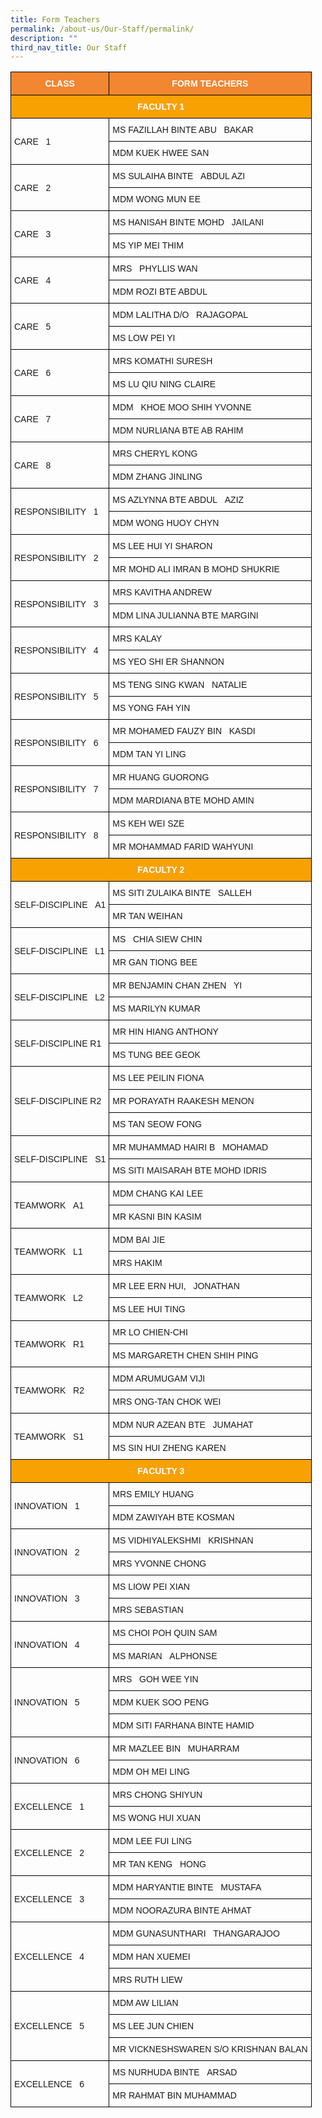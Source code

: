 ```yaml
---
title: Form Teachers
permalink: /about-us/Our-Staff/permalink/
description: ""
third_nav_title: Our Staff
---
```

<style type="text/css">
.tg  {border-collapse:collapse;border-spacing:0;}
.tg td{border-color:black;border-style:solid;border-width:1px;font-family:Arial, sans-serif;font-size:14px;
  overflow:hidden;padding:10px 5px;word-break:normal;}
.tg th{border-color:black;border-style:solid;border-width:1px;font-family:Arial, sans-serif;font-size:14px;
  font-weight:normal;overflow:hidden;padding:10px 5px;word-break:normal;}
.tg .tg-cly1{text-align:left;vertical-align:middle}
.tg .tg-u3kn{background-color:#f38630;color:#ffffff;font-weight:bold;text-align:center;vertical-align:middle}
.tg .tg-b7il{background-color:#f8a102;color:#ffffff;font-weight:bold;text-align:center;vertical-align:middle}
</style>
<table class="tg">
<thead>
  <tr>
    <th class="tg-u3kn">CLASS</th>
    <th class="tg-u3kn">FORM TEACHERS</th>
  </tr>
</thead>
<tbody>
  <tr>
    <td class="tg-b7il" colspan="2">FACULTY 1</td>
  </tr>
  <tr>
    <td class="tg-cly1" rowspan="2">CARE&nbsp;&nbsp;&nbsp;1</td>
    <td class="tg-cly1">MS FAZILLAH BINTE ABU&nbsp;&nbsp;&nbsp;BAKAR</td>
  </tr>
  <tr>
    <td class="tg-cly1">MDM KUEK HWEE SAN</td>
  </tr>
  <tr>
    <td class="tg-cly1" rowspan="2">CARE&nbsp;&nbsp;&nbsp;2</td>
    <td class="tg-cly1">MS SULAIHA BINTE&nbsp;&nbsp;&nbsp;ABDUL AZI</td>
  </tr>
  <tr>
    <td class="tg-cly1">MDM WONG MUN EE</td>
  </tr>
  <tr>
    <td class="tg-cly1" rowspan="2">CARE&nbsp;&nbsp;&nbsp;3</td>
    <td class="tg-cly1">MS HANISAH BINTE MOHD&nbsp;&nbsp;&nbsp;JAILANI</td>
  </tr>
  <tr>
    <td class="tg-cly1">MS YIP MEI THIM</td>
  </tr>
  <tr>
    <td class="tg-cly1" rowspan="2">CARE&nbsp;&nbsp;&nbsp;4</td>
    <td class="tg-cly1">MRS&nbsp;&nbsp;&nbsp;PHYLLIS WAN</td>
  </tr>
  <tr>
    <td class="tg-cly1">MDM ROZI BTE ABDUL</td>
  </tr>
  <tr>
    <td class="tg-cly1" rowspan="2">CARE&nbsp;&nbsp;&nbsp;5</td>
    <td class="tg-cly1">MDM LALITHA D/O&nbsp;&nbsp;&nbsp;RAJAGOPAL</td>
  </tr>
  <tr>
    <td class="tg-cly1">MS LOW PEI YI</td>
  </tr>
  <tr>
    <td class="tg-cly1" rowspan="2">CARE&nbsp;&nbsp;&nbsp;6</td>
    <td class="tg-cly1">MRS KOMATHI SURESH</td>
  </tr>
  <tr>
    <td class="tg-cly1">MS LU QIU NING CLAIRE</td>
  </tr>
  <tr>
    <td class="tg-cly1" rowspan="2">CARE&nbsp;&nbsp;&nbsp;7</td>
    <td class="tg-cly1">MDM&nbsp;&nbsp;&nbsp;KHOE MOO SHIH YVONNE</td>
  </tr>
  <tr>
    <td class="tg-cly1">MDM NURLIANA BTE AB RAHIM</td>
  </tr>
  <tr>
    <td class="tg-cly1" rowspan="2">CARE&nbsp;&nbsp;&nbsp;8</td>
    <td class="tg-cly1">MRS CHERYL KONG</td>
  </tr>
  <tr>
    <td class="tg-cly1">MDM ZHANG JINLING</td>
  </tr>
  <tr>
    <td class="tg-cly1" rowspan="2">RESPONSIBILITY&nbsp;&nbsp;&nbsp;1</td>
    <td class="tg-cly1">MS AZLYNNA BTE ABDUL&nbsp;&nbsp;&nbsp;AZIZ</td>
  </tr>
  <tr>
    <td class="tg-cly1">MDM WONG HUOY CHYN</td>
  </tr>
  <tr>
    <td class="tg-cly1" rowspan="2">RESPONSIBILITY&nbsp;&nbsp;&nbsp;2</td>
    <td class="tg-cly1">MS LEE HUI YI SHARON</td>
  </tr>
  <tr>
    <td class="tg-cly1">MR MOHD ALI IMRAN B MOHD SHUKRIE</td>
  </tr>
  <tr>
    <td class="tg-cly1" rowspan="2">RESPONSIBILITY&nbsp;&nbsp;&nbsp;3</td>
    <td class="tg-cly1">MRS KAVITHA ANDREW</td>
  </tr>
  <tr>
    <td class="tg-cly1">MDM LINA JULIANNA BTE MARGINI</td>
  </tr>
  <tr>
    <td class="tg-cly1" rowspan="2">RESPONSIBILITY&nbsp;&nbsp;&nbsp;4</td>
    <td class="tg-cly1">MRS KALAY</td>
  </tr>
  <tr>
    <td class="tg-cly1">MS YEO SHI ER SHANNON</td>
  </tr>
  <tr>
    <td class="tg-cly1" rowspan="2">RESPONSIBILITY&nbsp;&nbsp;&nbsp;5</td>
    <td class="tg-cly1">MS TENG SING KWAN&nbsp;&nbsp;&nbsp;NATALIE</td>
  </tr>
  <tr>
    <td class="tg-cly1">MS YONG FAH YIN</td>
  </tr>
  <tr>
    <td class="tg-cly1" rowspan="2">RESPONSIBILITY&nbsp;&nbsp;&nbsp;6</td>
    <td class="tg-cly1">MR MOHAMED FAUZY BIN&nbsp;&nbsp;&nbsp;KASDI</td>
  </tr>
  <tr>
    <td class="tg-cly1">MDM TAN YI LING</td>
  </tr>
  <tr>
    <td class="tg-cly1" rowspan="2">RESPONSIBILITY&nbsp;&nbsp;&nbsp;7</td>
    <td class="tg-cly1">MR HUANG GUORONG</td>
  </tr>
  <tr>
    <td class="tg-cly1">MDM MARDIANA BTE MOHD AMIN</td>
  </tr>
  <tr>
    <td class="tg-cly1" rowspan="2">RESPONSIBILITY&nbsp;&nbsp;&nbsp;8</td>
    <td class="tg-cly1">MS KEH WEI SZE</td>
  </tr>
  <tr>
    <td class="tg-cly1">MR MOHAMMAD FARID WAHYUNI</td>
  </tr>
  <tr>
    <td class="tg-b7il" colspan="2">FACULTY 2</td>
  </tr>
  <tr>
    <td class="tg-cly1" rowspan="2">SELF-DISCIPLINE&nbsp;&nbsp;&nbsp;A1</td>
    <td class="tg-cly1">MS SITI ZULAIKA BINTE&nbsp;&nbsp;&nbsp;SALLEH</td>
  </tr>
  <tr>
    <td class="tg-cly1">MR TAN WEIHAN</td>
  </tr>
  <tr>
    <td class="tg-cly1" rowspan="2">SELF-DISCIPLINE&nbsp;&nbsp;&nbsp;L1</td>
    <td class="tg-cly1">MS&nbsp;&nbsp;&nbsp;CHIA SIEW CHIN</td>
  </tr>
  <tr>
    <td class="tg-cly1">MR GAN TIONG BEE</td>
  </tr>
  <tr>
    <td class="tg-cly1" rowspan="2">SELF-DISCIPLINE&nbsp;&nbsp;&nbsp;L2</td>
    <td class="tg-cly1">MR BENJAMIN CHAN ZHEN&nbsp;&nbsp;&nbsp;YI</td>
  </tr>
  <tr>
    <td class="tg-cly1">MS MARILYN KUMAR</td>
  </tr>
  <tr>
    <td class="tg-cly1" rowspan="2">SELF-DISCIPLINE R1</td>
    <td class="tg-cly1">MR HIN HIANG ANTHONY</td>
  </tr>
  <tr>
    <td class="tg-cly1">MS TUNG BEE GEOK</td>
  </tr>
  <tr>
    <td class="tg-cly1" rowspan="3">SELF-DISCIPLINE R2</td>
    <td class="tg-cly1">MS LEE PEILIN FIONA</td>
  </tr>
  <tr>
    <td class="tg-cly1">MR PORAYATH RAAKESH MENON</td>
  </tr>
  <tr>
    <td class="tg-cly1">MS TAN SEOW FONG</td>
  </tr>
  <tr>
    <td class="tg-cly1" rowspan="2">SELF-DISCIPLINE&nbsp;&nbsp;&nbsp;S1</td>
    <td class="tg-cly1">MR MUHAMMAD HAIRI B&nbsp;&nbsp;&nbsp;MOHAMAD</td>
  </tr>
  <tr>
    <td class="tg-cly1">MS SITI MAISARAH BTE MOHD IDRIS</td>
  </tr>
  <tr>
    <td class="tg-cly1" rowspan="2">TEAMWORK&nbsp;&nbsp;&nbsp;A1</td>
    <td class="tg-cly1">MDM CHANG KAI LEE</td>
  </tr>
  <tr>
    <td class="tg-cly1">MR KASNI BIN KASIM</td>
  </tr>
  <tr>
    <td class="tg-cly1" rowspan="2">TEAMWORK&nbsp;&nbsp;&nbsp;L1</td>
    <td class="tg-cly1">MDM BAI JIE</td>
  </tr>
  <tr>
    <td class="tg-cly1">MRS HAKIM</td>
  </tr>
  <tr>
    <td class="tg-cly1" rowspan="2">TEAMWORK&nbsp;&nbsp;&nbsp;L2</td>
    <td class="tg-cly1">MR LEE ERN HUI,&nbsp;&nbsp;&nbsp;JONATHAN</td>
  </tr>
  <tr>
    <td class="tg-cly1">MS LEE HUI TING</td>
  </tr>
  <tr>
    <td class="tg-cly1" rowspan="2">TEAMWORK&nbsp;&nbsp;&nbsp;R1</td>
    <td class="tg-cly1">MR LO CHIEN-CHI</td>
  </tr>
  <tr>
    <td class="tg-cly1">MS MARGARETH CHEN SHIH PING</td>
  </tr>
  <tr>
    <td class="tg-cly1" rowspan="2">TEAMWORK&nbsp;&nbsp;&nbsp;R2</td>
    <td class="tg-cly1">MDM ARUMUGAM VIJI</td>
  </tr>
  <tr>
    <td class="tg-cly1">MRS ONG-TAN CHOK WEI</td>
  </tr>
  <tr>
    <td class="tg-cly1" rowspan="2">TEAMWORK&nbsp;&nbsp;&nbsp;S1</td>
    <td class="tg-cly1">MDM NUR AZEAN BTE&nbsp;&nbsp;&nbsp;JUMAHAT</td>
  </tr>
  <tr>
    <td class="tg-cly1">MS SIN HUI ZHENG KAREN</td>
  </tr>
  <tr>
    <td class="tg-b7il" colspan="2">FACULTY 3</td>
  </tr>
  <tr>
    <td class="tg-cly1" rowspan="2">INNOVATION&nbsp;&nbsp;&nbsp;1</td>
    <td class="tg-cly1">MRS EMILY HUANG</td>
  </tr>
  <tr>
    <td class="tg-cly1">MDM ZAWIYAH BTE KOSMAN</td>
  </tr>
  <tr>
    <td class="tg-cly1" rowspan="2">INNOVATION&nbsp;&nbsp;&nbsp;2</td>
    <td class="tg-cly1">MS VIDHIYALEKSHMI&nbsp;&nbsp;&nbsp;KRISHNAN</td>
  </tr>
  <tr>
    <td class="tg-cly1">MRS YVONNE CHONG</td>
  </tr>
  <tr>
    <td class="tg-cly1" rowspan="2">INNOVATION&nbsp;&nbsp;&nbsp;3</td>
    <td class="tg-cly1">MS LIOW PEI XIAN</td>
  </tr>
  <tr>
    <td class="tg-cly1">MRS SEBASTIAN</td>
  </tr>
  <tr>
    <td class="tg-cly1" rowspan="2">INNOVATION&nbsp;&nbsp;&nbsp;4</td>
    <td class="tg-cly1">MS CHOI POH QUIN SAM</td>
  </tr>
  <tr>
    <td class="tg-cly1">MS MARIAN&nbsp;&nbsp;&nbsp;ALPHONSE</td>
  </tr>
  <tr>
    <td class="tg-cly1" rowspan="3">INNOVATION&nbsp;&nbsp;&nbsp;5</td>
    <td class="tg-cly1">MRS&nbsp;&nbsp;&nbsp;GOH WEE YIN</td>
  </tr>
  <tr>
    <td class="tg-cly1">MDM KUEK SOO PENG</td>
  </tr>
  <tr>
    <td class="tg-cly1">MDM SITI FARHANA BINTE HAMID</td>
  </tr>
  <tr>
    <td class="tg-cly1" rowspan="2">INNOVATION&nbsp;&nbsp;&nbsp;6</td>
    <td class="tg-cly1">MR MAZLEE BIN&nbsp;&nbsp;&nbsp;MUHARRAM</td>
  </tr>
  <tr>
    <td class="tg-cly1">MDM OH MEI LING</td>
  </tr>
  <tr>
    <td class="tg-cly1" rowspan="2">EXCELLENCE&nbsp;&nbsp;&nbsp;1</td>
    <td class="tg-cly1">MRS CHONG SHIYUN</td>
  </tr>
  <tr>
    <td class="tg-cly1">MS WONG HUI XUAN</td>
  </tr>
  <tr>
    <td class="tg-cly1" rowspan="2">EXCELLENCE&nbsp;&nbsp;&nbsp;2</td>
    <td class="tg-cly1">MDM LEE FUI LING</td>
  </tr>
  <tr>
    <td class="tg-cly1">MR TAN KENG&nbsp;&nbsp;&nbsp;HONG</td>
  </tr>
  <tr>
    <td class="tg-cly1" rowspan="2">EXCELLENCE&nbsp;&nbsp;&nbsp;3</td>
    <td class="tg-cly1">MDM HARYANTIE BINTE&nbsp;&nbsp;&nbsp;MUSTAFA</td>
  </tr>
  <tr>
    <td class="tg-cly1">MDM NOORAZURA BINTE AHMAT</td>
  </tr>
  <tr>
    <td class="tg-cly1" rowspan="3">EXCELLENCE&nbsp;&nbsp;&nbsp;4</td>
    <td class="tg-cly1">MDM GUNASUNTHARI&nbsp;&nbsp;&nbsp;THANGARAJOO</td>
  </tr>
  <tr>
    <td class="tg-cly1">MDM HAN XUEMEI</td>
  </tr>
  <tr>
    <td class="tg-cly1">MRS RUTH LIEW</td>
  </tr>
  <tr>
    <td class="tg-cly1" rowspan="3">EXCELLENCE&nbsp;&nbsp;&nbsp;5</td>
    <td class="tg-cly1">MDM AW LILIAN</td>
  </tr>
  <tr>
    <td class="tg-cly1">MS LEE JUN CHIEN</td>
  </tr>
  <tr>
    <td class="tg-cly1">MR VICKNESHSWAREN S/O KRISHNAN BALAN</td>
  </tr>
  <tr>
    <td class="tg-cly1" rowspan="2">EXCELLENCE&nbsp;&nbsp;&nbsp;6</td>
    <td class="tg-cly1">MS NURHUDA BINTE&nbsp;&nbsp;&nbsp;ARSAD</td>
  </tr>
  <tr>
    <td class="tg-cly1">MR RAHMAT BIN MUHAMMAD</td>
  </tr>
</tbody>
</table>